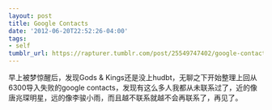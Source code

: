 ```yaml
---
layout: post
title: Google Contacts
date: '2012-06-20T22:52:26-04:00'
tags:
- self
tumblr_url: https://rapturer.tumblr.com/post/25549747402/google-contacts
---
```

早上被梦惊醒后，发现Gods & Kings还是没上hudbt，无聊之下开始整理上回从6300导入失败的google contacts，发现有这么多人我都从未联系过了，近的像唐兆琛明星，远的像李骏小雨，而且越不联系就越不会再联系了，再见了。


